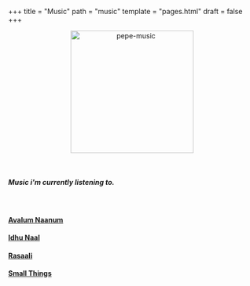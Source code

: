 +++
title = "Music"
path = "music"
template = "pages.html"
draft = false
+++

<p align="center">
  <img src="https://sachinsenal0x64.github.io/picx-images-hosting/music-pepe.3qfwzp39mn0g.gif" alt="pepe-music" height="250px" width="250px" />
</p>


<br>

##### <p>Music i'm currently listening to.</p>

<br>

<div style="text-align: left;">

  <p style="text-align:left;">
    
  <h4><a href="https://embed.tidal.com/tracks/294404537?layout=gridify" target="_blank">Avalum Naanum</a></h4>
  <h4><a href="https://embed.tidal.com/tracks/294404536?disableAnalytics=true" target="_blank">Idhu Naal</a></h4>
  
  <span style="float:center;">
         
  <h4><a href="https://embed.tidal.com/tracks/294404535?layout=gridify" target="_blank">Rasaali</a></h4>
  <h4><a href="https://embed.tidal.com/tracks/138790325?layout=gridify" target="_blank">Small Things</a></h4>
  
  </span>
  
  </p>
</div>

